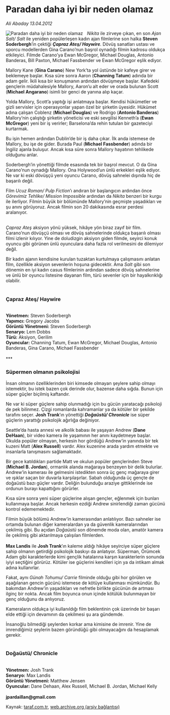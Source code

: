 # Paradan daha iyi bir neden olamaz

*Ali Abaday 13.04.2012*

<div class="yazi"><img align="left" alt="Paradan daha iyi bir neden olamaz" border="0" src="http://www.taraf.com.tr/fotoraflar/makaleler/paradan-daha-iyi-bir-neden-olamaz_9358_orijinal.jpg" style="border-right-width:10px; border-color:#FFFFFF"/><p><i>Nikita</i> ile zirveye çıkan, en son <i>Ajan Salt/</i> <i>Salt</i> ile yeniden popülerleşen kadın ajan filmlerine son halka <b>Steven Soderbergh</b>’in çektiği <b><i>Çapraz Ateş/ Haywire</i></b><i>.</i> Dövüş sanatları ustası ve sporcu modellerden Gina Carano’nun başrol oynadığı filmin kadrosu oldukça etkileyici. Filmde Carano’ya Ewan McGregor, Michael Douglas, Antonio Banderas, Bill Paxton, Michael Fassbender ve Ewan McGregor eşlik ediyor.</p>
<p>Mallory Kane (<b>Gina Carano</b>) New York’ta yol üstünde bir kafeye girer ve beklemeye başlar. Kısa süre sonra Aaron (<b>Channing Tatum</b>) adında bir adam gelir. İkili kısa bir konuşmanın ardından dövüşmeye başlar. Kafedeki gençlerin müdahalesiyle Mallory, Aaron’u alt eder ve orada bulunan Scott (<b>Michael Angarano</b>) isimli bir genci de yanına alıp kaçar.</p>
<p>Yolda Mallory, Scott’a yaptığı işi anlatmaya başlar. Kendisi hükümetler ve gizli servisler için operasyonlar yapan özel bir şirketin üyesidir. Hükümet adına çalışan Coblenz (<b>Michael Douglas</b>) ve Rodrigo (<b>Antonio Banderas</b>) Mallory’nin çalıştığı şirketin yöneticisi ve eski sevgilisi Kenneth’a (<b>Ewan McGregor</b>) yeni bir iş verirler; Barselona’da rehin tutulan bir gazeteciyi kurtarmak.</p>
<p>Bu işin hemen ardından Dublin’de bir iş daha çıkar. İlk anda istemese de Mallory, bu işe de gider. Burada Paul (<b>Michael Fassbender</b>) adında bir İngiliz ajanla buluşur. Ancak kısa süre sonra Mallory hayatının tehlikede olduğunu anlar.</p>
<p>Soderbergh’in yönettiği filmde esasında tek bir başrol mevcut. O da Gina Carano’nun oynadığı Mallory. Ona Holywood’un ünlü erkekleri eşlik ediyor. Ne var ki eski dövüşçü yeni oyuncu Carano, dövüş sahnelei dışında hiç de başarılı değil.</p>
<p>Film <i>Ucuz Roman/ Pulp Fiction</i>’ı andıran bir başlangıcın ardından önce <i>Görevimiz Tehlike/ Mission Impossible</i> ardından da <i>Nikita</i> benzeri bir kurgu ile ilerliyor. Filmin büyük bir bölümünde Mallory’nin geçmişte yaşadıkları ve şu anını görüyoruz. Ancak filmin son 20 dakikasında esrar perdesi aralanıyor.</p>
<p><i><br/>Çapraz Ateş</i> aksiyon yönü yüksek, hikâye yön biraz zayıf bir film. Carano’nun dövüşçü olması ve dövüş sahnelerinde oldukça başarılı olması filmi izlenir kılıyor. Yine de doludizgin aksiyon giden filmde, seyirci konuk oyuncu gibi görünen ünlü oyunculara daha fazla rol verilmesini de dilemiyor değil.</p>
<p>Bir kadın ajanın kendisine kurulan tuzaktan kurtulmaya çalışmasını anlatan film, özellikle aksiyon sevenlerin hoşuna gidecektir. Ama <i>Salt</i> gibi son dönemin en iyi kadın casus filmlerinin ardından sadece dövüş sahnelerine ve ünlü bir oyuncu listesine dayanan film, türü sevenler için bir hayalkırıklığı olabilir.<br/><br/><b><i></i></b></p>
<h3>Çapraz Ateş/ Haywire</h3>
<p><b><i><br/></i></b><b>Yönetmen:</b> Steven Soderbergh<br/><b>Yapımcı:</b> Gregory Jacobs<br/><b>Görüntü Yönetmeni:</b> Steven Soderbergh<br/><b>Senaryo:</b> Lem Dobbs<br/><b>Türü:</b> Aksiyon, Gerilim<br/><b>Oyuncular:</b> Channing Tatum, Ewan McGregor, Michael Douglas, Antonio Banderas, Gina Carano, Michael Fassbender<br/><br/>***</p>
<h3>Süpermen olmanın psikolojisi</h3>
<p>İnsan olmanın özelliklerinden biri kimsede olmayan şeylere sahip olmayı istemektir, bu istek bazen çok derinde olur, bazense daha sığda. Bunun için süper güçler biçilmiş kaftandır. </p>
<p>Ne var ki süper güçlere sahip olunmadığı için bu gücün yaratacağı psikoloji de pek bilinmez. Çizgi romanlarda kahramanlar ya da kötüler bir şekilde tarafını seçer. <b>Josh Trank</b>’ın yönettiği <b><i>Doğaüstü/ Chronicle</i></b> ise süper güçlerin yarattığı psikolojik ağırlığa değiniyor.</p>
<p>Seattle’da hasta annesi ve alkolik babası ile yaşayan Andrew (<b>Dane DeHaan</b>), bir video kamera ile yaşamının her anını kaydetmeye başlar. Okulda popüler olmayan, herkesin hor gördüğü Andrew’in yanında bir tek kuzeni Matt (<b>Alex Russell</b>) vardır. Alex kuzenine arada yardım etmekte ve insanlarla tanışmasını sağlamaktadır. </p>
<p>Bir gece katıldıkları partide Matt ve okulun popüler gençlerinden Steve (<b>Michael B. Jordan</b>), ormanlık alanda mağaraya benzeyen bir delik bulurlar. Andrew’in kamerası ile gelmesini istedikten sonra üç genç mağaraya girer ve ışıklar saçan bir duvarla karşılaşırlar. Sabah olduğunda üç gençte de doğaüstü bazı güçler vardır. Deliğin bulunduğu araziye gittiklerinde ise ordunun burayı kapattığını görürler.</p>
<p>Kısa süre sonra yeni süper güçlerine alışan gençler, eğlenmek için bunları kullanmaya başlar. Ancak herkesin ezdiği Andrew sinirlendiği zaman gücünü kontrol edememektedir.</p>
<p>Filmin büyük bölümü Andrew’in kamerasından anlatılıyor. Bazı sahneler ise ortamda bulunan diğer kameralardan ya da güvenlik kameralarından çekilmiş gibi. Bu açıdan <i>Doğaüstü</i> son dönemde moda olan, amatör kamera ile çekilmiş gibi aktarılmaya çalışılan filmlerden.<br/><br/><b>Max Landis</b> ile <b>Josh Trank</b>’ın kaleme aldığı hikâye seyirciye süper güçlere sahip olmanın getirdiği psikolojik baskıyı da anlatıyor. Süperman, Örümcek Adam gibi karakterlerde kimi gençlik hatalarına karşın karakterlerin sonunda iyiyi seçtiğini görürüz. Kötüler ise güçlerini kendileri için ya da intikam almak adına kullanırlar. </p>
<p>Fakat, aynı <i>Günah Tohumu/ Carrie</i> filminde olduğu gibi hor görülen ve aşağılanan gencin gücünü istemese de kötüye kullanması mümkündür. Bu bakımdan Andrew’in yaşadıkları ve nefretle birlikte gücünün de artması ilginç bir nokta. Ancak film boyunca onun içinde kötülük bulunmayan bir genç olduğunu da anlıyoruz.</p>
<p>Kameraların oldukça iyi kullanıldığı film beklentinin çok üzerinde bir başarı elde ettiği için devamının da çekilmesi şu ara gündemde.</p>
<p>İnsanoğlu bilmediği şeylerden korkar ama kimisine de imrenir. Yine de imrendiğimiz şeylerin bazen göründüğü gibi olmayacağını da hesaplamak gerekir.<br/><br/><b><i></i></b></p>
<h3>Doğaüstü/ Chronicle</h3>
<p><b><i><br/></i></b><b>Yönetmen:</b> Josh Trank<br/><b>Senaryo:</b> Max Landis<br/><b>Görüntü Yönetmeni:</b> Matthew Jensen<br/><b>Oyuncular:</b> Dane Dehaan, Alex Russell, Michael B. Jordan, Michael Kelly<br/><br/><b>jpardaillan@gmail.com</b></p>
</div>

Kaynak: [taraf.com.tr](http://www.taraf.com.tr/ali-abaday/makale-paradan-daha-iyi-bir-neden-olamaz.htm), [web.archive.org (arşiv bağlantısı)](http://web.archive.org/web/20130623060942/http://www.taraf.com.tr/ali-abaday/makale-paradan-daha-iyi-bir-neden-olamaz.htm)
